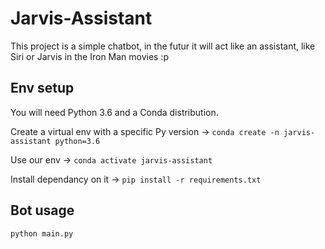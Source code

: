 # Jarvis-Assistant

This project is a simple chatbot, in the futur it will act like an assistant, like Siri or Jarvis in the Iron Man movies :p

## Env setup

You will need Python 3.6 and a Conda distribution.

Create a virtual env with a specific Py version -> `conda create -n jarvis-assistant python=3.6`

Use our env -> `conda activate jarvis-assistant`

Install dependancy on it -> `pip install -r requirements.txt`

## Bot usage

`python main.py`

